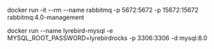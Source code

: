 docker run -it --rm --name rabbitmq -p 5672:5672 -p 15672:15672 rabbitmq:4.0-management

docker run --name lyrebird-mysql -e MYSQL_ROOT_PASSWORD=lyrebirdrocks -p 3306:3306 -d mysql:8.0